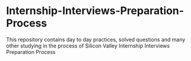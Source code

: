 # Internship-Interviews-Preparation-Process
This repository contains day to day practices, solved questions and many other studying in the process of Silicon Valley Internship Interviews Preparation Process
